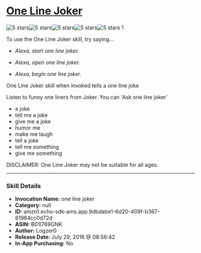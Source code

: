 # [One Line Joker](http://alexa.amazon.com/#skills/amzn1.echo-sdk-ams.app.9dbdabe1-6d20-409f-b367-81964cc0d72d)
![5 stars](../../images/ic_star_black_18dp_1x.png)![5 stars](../../images/ic_star_black_18dp_1x.png)![5 stars](../../images/ic_star_black_18dp_1x.png)![5 stars](../../images/ic_star_black_18dp_1x.png)![5 stars](../../images/ic_star_black_18dp_1x.png) 1

To use the One Line Joker skill, try saying...

* *Alexa, start  one line joker.*

* *Alexa, open one line joker.*

* *Alexa, begin one line joker.*

One Line Joker skill when invoked tells a one line joke

Listen to funny one liners from Joker. You can 'Ask one line joker'

- a joke
- tell me a joke
- give me a joke
- humor me
- make me laugh
- tell a joke
- tell me something
- give me something

DISCLAIMER: One Line Joker may not be suitable for all ages.

***

### Skill Details

* **Invocation Name:** one line joker
* **Category:** null
* **ID:** amzn1.echo-sdk-ams.app.9dbdabe1-6d20-409f-b367-81964cc0d72d
* **ASIN:** B01I769GNK
* **Author:** Logzer0
* **Release Date:** July 29, 2016 @ 08:56:42
* **In-App Purchasing:** No
